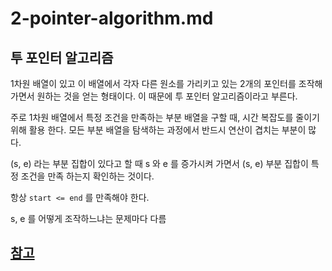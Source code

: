 # 2-pointer-algorithm.md

## 투 포인터 알고리즘

1차원 배열이 있고 이 배열에서 각자 다른 원소를 가리키고 있는 2개의 포인터를 조작해가면서 원하는 것을 얻는 형태이다.
이 때문에 투 포인터 알고리즘이라고 부른다.

주로 1차원 배열에서 특정 조건을 만족하는 부분 배열을 구할 때, 시간 복잡도를 줄이기 위해 활용 한다.
모든 부분 배열을 탐색하는 과정에서 반드시 연산이 겹치는 부분이 많다.

(s, e) 라는 부분 집합이 있다고 할 때
s 와 e 를 증가시켜 가면서 (s, e) 부분 집합이 특정 조건을 만족 하는지 확인하는 것이다. 


항상 `start <= end` 를 만족해야 한다.

s, e 를 어떻게 조작하느냐는 문제마다 다름 


## [참고](https://m.blog.naver.com/kks227/220795165570)

